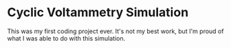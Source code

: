 # Cyclic Voltammetry Simulation

This was my first coding project ever. It's not my best work, but I'm proud of what I was able to do with this simulation.